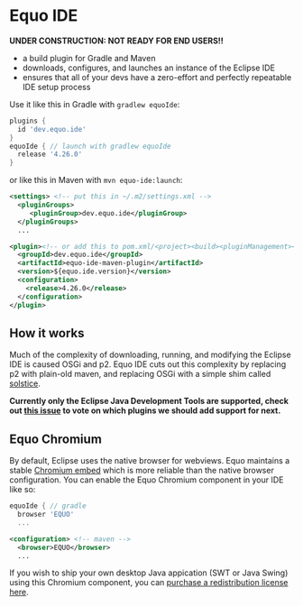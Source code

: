 # Equo IDE

**UNDER CONSTRUCTION: NOT READY FOR END USERS!!**

- a build plugin for Gradle and Maven
- downloads, configures, and launches an instance of the Eclipse IDE
- ensures that all of your devs have a zero-effort and perfectly repeatable IDE setup process

Use it like this in Gradle with `gradlew equoIde`:

```gradle
plugins {
  id 'dev.equo.ide'
}
equoIde { // launch with gradlew equoIde
  release '4.26.0'
}
```

or like this in Maven with `mvn equo-ide:launch`:

```xml
<settings> <!-- put this in ~/.m2/settings.xml -->
  <pluginGroups>
     <pluginGroup>dev.equo.ide</pluginGroup>
  </pluginGroups>
  ...

<plugin><!-- or add this to pom.xml/<project><build><pluginManagement><plugins> -->
  <groupId>dev.equo.ide</groupId>
  <artifactId>equo-ide-maven-plugin</artifactId>
  <version>${equo.ide.version}</version>
  <configuration>
    <release>4.26.0</release>
  </configuration>
</plugin>
```

## How it works

Much of the complexity of downloading, running, and modifying the Eclipse IDE is caused OSGi and p2. Equo IDE cuts out this complexity by replacing p2 with plain-old maven, and replacing OSGi with a simple shim called [solstice](https://github.com/equodev/equo-ide/tree/main/solstice).

**Currently only the Eclipse Java Development Tools are supported, check out [this issue](https://github.com/equodev/equo-ide/issues/1) to vote on which plugins we should add support for next.**

## Equo Chromium

By default, Eclipse uses the native browser for webviews. Equo maintains a stable [Chromium embed](https://www.equoplatform.com/chromium) which is more reliable than the native browser configuration. You can enable the Equo Chromium component in your IDE like so:

```gradle
equoIde { // gradle
  browser 'EQUO'
  ...
```

```xml
<configuration> <!-- maven -->
  <browser>EQUO</browser>
  ...
```

If you wish to ship your own desktop Java appication (SWT or Java Swing) using this Chromium component, you can [purchase a redistribution license here](https://www.equoplatform.com/chromium).
